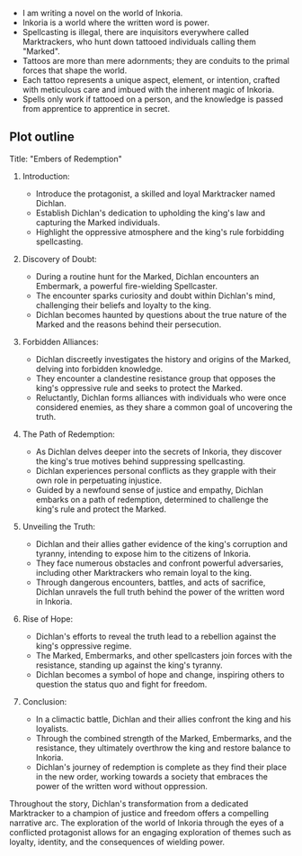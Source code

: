 - I am writing a novel on the world of Inkoria. 
- Inkoria is a world where the written word is power.
- Spellcasting is illegal, there are inquisitors everywhere called Marktrackers, who hunt down tattooed individuals calling them "Marked".
- Tattoos are more than mere adornments; they are conduits to the primal forces that shape the world. 
- Each tattoo represents a unique aspect, element, or intention, crafted with meticulous care and imbued with the inherent magic of Inkoria. 
- Spells only work if tattooed on a person, and the knowledge is passed from apprentice to apprentice in secret.

## Plot outline

Title: "Embers of Redemption"

1. Introduction:
   - Introduce the protagonist, a skilled and loyal Marktracker named Dichlan.
   - Establish Dichlan's dedication to upholding the king's law and capturing the Marked individuals.
   - Highlight the oppressive atmosphere and the king's rule forbidding spellcasting.

2. Discovery of Doubt:
   - During a routine hunt for the Marked, Dichlan encounters an Embermark, a powerful fire-wielding Spellcaster.
   - The encounter sparks curiosity and doubt within Dichlan's mind, challenging their beliefs and loyalty to the king.
   - Dichlan becomes haunted by questions about the true nature of the Marked and the reasons behind their persecution.

3. Forbidden Alliances:
   - Dichlan discreetly investigates the history and origins of the Marked, delving into forbidden knowledge.
   - They encounter a clandestine resistance group that opposes the king's oppressive rule and seeks to protect the Marked.
   - Reluctantly, Dichlan forms alliances with individuals who were once considered enemies, as they share a common goal of uncovering the truth.

4. The Path of Redemption:
   - As Dichlan delves deeper into the secrets of Inkoria, they discover the king's true motives behind suppressing spellcasting.
   - Dichlan experiences personal conflicts as they grapple with their own role in perpetuating injustice.
   - Guided by a newfound sense of justice and empathy, Dichlan embarks on a path of redemption, determined to challenge the king's rule and protect the Marked.

5. Unveiling the Truth:
   - Dichlan and their allies gather evidence of the king's corruption and tyranny, intending to expose him to the citizens of Inkoria.
   - They face numerous obstacles and confront powerful adversaries, including other Marktrackers who remain loyal to the king.
   - Through dangerous encounters, battles, and acts of sacrifice, Dichlan unravels the full truth behind the power of the written word in Inkoria.

6. Rise of Hope:
   - Dichlan's efforts to reveal the truth lead to a rebellion against the king's oppressive regime.
   - The Marked, Embermarks, and other spellcasters join forces with the resistance, standing up against the king's tyranny.
   - Dichlan becomes a symbol of hope and change, inspiring others to question the status quo and fight for freedom.

7. Conclusion:
   - In a climactic battle, Dichlan and their allies confront the king and his loyalists.
   - Through the combined strength of the Marked, Embermarks, and the resistance, they ultimately overthrow the king and restore balance to Inkoria.
   - Dichlan's journey of redemption is complete as they find their place in the new order, working towards a society that embraces the power of the written word without oppression.

Throughout the story, Dichlan's transformation from a dedicated Marktracker to a champion of justice and freedom offers a compelling narrative arc. The exploration of the world of Inkoria through the eyes of a conflicted protagonist allows for an engaging exploration of themes such as loyalty, identity, and the consequences of wielding power.

